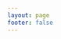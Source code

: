 ```yaml
---
layout: page
footer: false
---
```

<GameEntranceV id="wodle" src="/brain/wordle-zh-CN/index.html" :resetHeight=false></GameEntranceV>